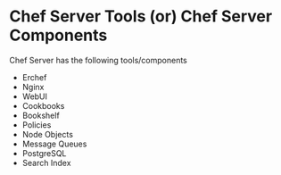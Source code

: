 # Chef Server Tools (or) Chef Server Components

Chef Server has the following tools/components 

* Erchef
* Nginx
* WebUI
* Cookbooks
* Bookshelf
* Policies
* Node Objects
* Message Queues
* PostgreSQL
* Search Index



